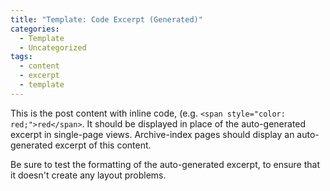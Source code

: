 ```yaml
---
title: "Template: Code Excerpt (Generated)"
categories:
  - Template
  - Uncategorized
tags:
  - content
  - excerpt
  - template
---
```


This is the post content with inline code, (e.g. `<span style="color: red;">red</span>`. It should be displayed in place of the auto-generated excerpt in single-page views. Archive-index pages should display an auto-generated excerpt of this content.

Be sure to test the formatting of the auto-generated excerpt, to ensure that it doesn't create any layout problems.